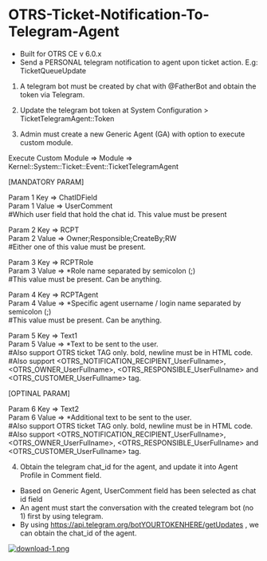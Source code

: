 # OTRS-Ticket-Notification-To-Telegram-Agent
- Built for OTRS CE v 6.0.x
- Send a PERSONAL telegram notification to agent upon ticket action. E.g: TicketQueueUpdate

1. A telegram bot must be created by chat with @FatherBot and obtain the token via Telegram.

2. Update the telegram bot token at System Configuration > TicketTelegramAgent::Token

3. Admin must create a new Generic Agent (GA) with option to execute custom module.


Execute Custom Module => Module => Kernel::System::Ticket::Event::TicketTelegramAgent
	
[MANDATORY PARAM]
	
Param 1 Key => ChatIDField   
Param 1 Value => UserComment  
#Which user field that hold the chat id. This value must be present
	
Param 2 Key => RCPT  
Param 2 Value => Owner;Responsible;CreateBy;RW  
#Either one of this value must be present.
	
Param 3 Key => RCPTRole  
Param 3 Value => *Role name separated by semicolon (;)  
#This value must be present. Can be anything.
	
Param 4 Key => RCPTAgent  
Param 4 Value => *Specific agent username / login name separated by semicolon (;)  
#This value must be present. Can be anything.  
	
Param 5 Key => Text1  
Param 5 Value => *Text to be sent to the user.  
#Also support OTRS ticket TAG only. bold, newline must be in HTML code.  
#Also support <OTRS_NOTIFICATION_RECIPIENT_UserFullname>, <OTRS_OWNER_UserFullname>, <OTRS_RESPONSIBLE_UserFullname> and <OTRS_CUSTOMER_UserFullname> tag.
	
[OPTINAL PARAM]
	
Param 6 Key => Text2  
Param 6 Value => *Additional text to be sent to the user.  
#Also support OTRS ticket TAG only. bold, newline must be in HTML code.  
#Also support <OTRS_NOTIFICATION_RECIPIENT_UserFullname>, <OTRS_OWNER_UserFullname>, <OTRS_RESPONSIBLE_UserFullname> and <OTRS_CUSTOMER_UserFullname> tag.
	
	
4. Obtain the telegram chat_id for the agent, and update it into Agent Profile in Comment field. 	

- Based on Generic Agent, UserComment field has been selected as chat id field  
- An agent must start the conversation with the created telegram bot (no 1) first by using telegram.  
- By using  https://api.telegram.org/botYOURTOKENHERE/getUpdates , we can obtain the chat_id of the agent.

[![download-1.png](https://i.postimg.cc/QNf20txj/download-1.png)](https://postimg.cc/14N7zyqd)	
	
